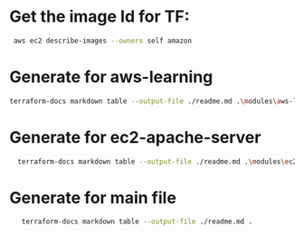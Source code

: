  # Get the image Id for TF:
 
```sh
 aws ec2 describe-images --owners self amazon
```

# Generate for aws-learning

 ```sh
 terraform-docs markdown table --output-file ./readme.md .\modules\aws-learning\  
```
# Generate for ec2-apache-server

```sh
  terraform-docs markdown table --output-file ./readme.md .\modules\ec2-apache-server\
```

# Generate for main file
```sh
   terraform-docs markdown table --output-file ./readme.md . 
```